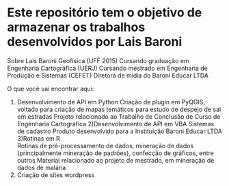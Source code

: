 # Este repositório tem o objetivo de armazenar os trabalhos desenvolvidos por Lais Baroni

Sobre Lais Baroni
	Geofísica (UFF 2015)
	Cursando graduação em Engenharia Cartográfica (UERJ)
	Cursando mestrado em Engenharia de Produção e Sistemas (CEFET)
	Diretora de mídia do Baroni Educar LTDA

O que você vai encontrar aqui:

1) Desenvolvimento de API em Python
	Criação de plugin em PyQGIS, voltado para criação de mapas temáticos para estudo de despejo de sal em estradas
	Projeto relacionado ao Trabalho de Conclusão de Curso de Engenharia Cartográfica
2)Desenvolvimento de API em VBA
	Sistemas de cadastro
	Produto desenvolvido para a Instituição Baroni Educar LTDA
3)Rotinas em R	
	Rotinas de pré-processamento de dados, mineração de dados (principalmente mineração de padrões), confecção de gráficos, entre outros
	Material relacionado ao projeto de mestrado, em mineração de dados de malária
4) Criação de sites wordpress
